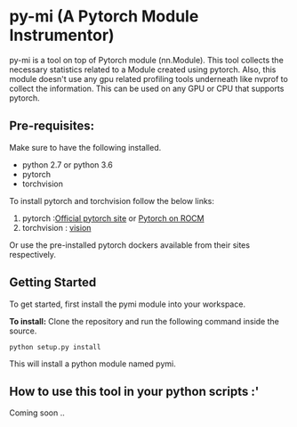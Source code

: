 # py-mi (A Pytorch Module Instrumentor)
py-mi is a tool on top of Pytorch module (nn.Module). This tool collects the necessary statistics related to a Module created using pytorch.
Also, this module doesn't use any gpu related profiling tools underneath like nvprof to collect the information. 
This can be used on any GPU or CPU that supports pytorch.

## Pre-requisites:

Make sure to have the following installed.
* python 2.7 or python 3.6
* pytorch 
* torchvision

To install pytorch and torchvision follow the below links:
1. pytorch :[Official pytorch site](https://github.com/pytorch/pytorch) or [Pytorch on ROCM](https://github.com/ROCmSoftwarePlatform/pytorch/wiki/Building-PyTorch-for-ROCm)
2. torchvision : [vision](https://github.com/pytorch/vision)

Or use the pre-installed pytorch dockers available from their sites respectively.

## Getting Started

To get started, first install the pymi module into your workspace.

**To install:**
Clone the repository and run the following command inside the source.

```
python setup.py install
```

This will install a python module named pymi.

## How to use this tool in your python scripts :'

Coming soon .. 
